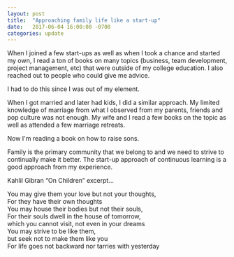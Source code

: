 ```yaml
---
layout: post
title:  "Approaching family life like a start-up"
date:   2017-06-04 16:00:00 -0700
categories: update
---
```

When I joined a few start-ups as well as when I took a chance and started my own, I read a ton of books on many topics (business, team development, project management, etc) that were outside of my college education.  I also reached out to people who could give me advice.  

I had to do this since I was out of my element.

When I got married and later had kids, I did a similar approach.  My limited knowledge of marriage from what I observed from my parents, friends and pop culture was not enough.  My wife and I read a few books on the topic as well as attended a few marriage retreats.  

Now I'm reading a book on how to raise sons. 

Family is the primary community that we belong to and we need to strive to continually make it better. The start-up approach of continuous learning is a good approach from my experience.

Kahlil Gibran “On Children” excerpt...

You may give them your love but not your thoughts,   
For they have their own thoughts  
You may house their bodies but not their souls,  
For their souls dwell in the house of tomorrow,   
which you cannot visit, not even in your dreams  
You may strive to be like them,  
but seek not to make them like you  
For life goes not backward nor tarries with yesterday  


